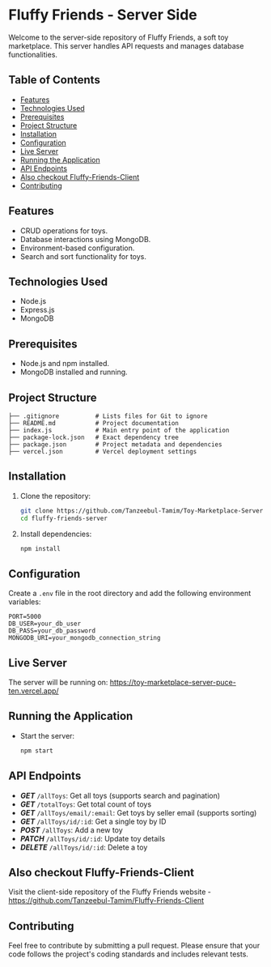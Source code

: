 # Fluffy Friends - Server Side

Welcome to the server-side repository of Fluffy Friends, a soft toy marketplace. This server handles API requests and manages database functionalities.

## Table of Contents
- [Features](#features)
- [Technologies Used](#technologies-used)
- [Prerequisites](#prerequisites)
- [Project Structure](#project-structure)
- [Installation](#installation)
- [Configuration](#configuration)
- [Live Server](#live-server)
- [Running the Application](#running-the-application)
- [API Endpoints](#api-endpoints)
- [Also checkout Fluffy-Friends-Client](#also-checkout-fluffy-friends-client)
- [Contributing](#contributing)

## Features

- CRUD operations for toys.
- Database interactions using MongoDB.
- Environment-based configuration.
- Search and sort functionality for toys.

## Technologies Used

- Node.js
- Express.js
- MongoDB

## Prerequisites

- Node.js and npm installed.
- MongoDB installed and running.

## Project Structure

```
├── .gitignore          # Lists files for Git to ignore
├── README.md           # Project documentation
├── index.js            # Main entry point of the application
├── package-lock.json   # Exact dependency tree
├── package.json        # Project metadata and dependencies
├── vercel.json         # Vercel deployment settings
```

## Installation

1. Clone the repository:
    ```bash
    git clone https://github.com/Tanzeebul-Tamim/Toy-Marketplace-Server
    cd fluffy-friends-server
    ```

2. Install dependencies:
    ```bash
    npm install
    ```

## Configuration

Create a `.env` file in the root directory and add the following environment variables:

```
PORT=5000
DB_USER=your_db_user
DB_PASS=your_db_password
MONGODB_URI=your_mongodb_connection_string
```

## Live Server

The server will be running on: https://toy-marketplace-server-puce-ten.vercel.app/

## Running the Application

- Start the server:
    ```bash
    npm start
    ```

## API Endpoints

- ***GET*** `/allToys`: Get all toys (supports search and pagination)
- ***GET*** `/totalToys`: Get total count of toys
- ***GET*** `/allToys/email/:email`: Get toys by seller email (supports sorting)
- ***GET*** `/allToys/id/:id`: Get a single toy by ID
- ***POST*** `/allToys`: Add a new toy
- ***PATCH*** `/allToys/id/:id`: Update toy details
- ***DELETE*** `/allToys/id/:id`: Delete a toy

## Also checkout Fluffy-Friends-Client
Visit the client-side repository of the Fluffy Friends website - https://github.com/Tanzeebul-Tamim/Fluffy-Friends-Client
## Contributing

Feel free to contribute by submitting a pull request. Please ensure that your code follows the project's coding standards and includes relevant tests.
